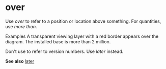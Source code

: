 # over

Use *over* to refer to a position or location above something. For quantities, use *more than*. 

Examples
A transparent viewing layer with a red border appears over the diagram.
The installed base is more than 2 million. 

Don't use to refer to version numbers. Use *later* instead.

**See also** [later](https://worldready.cloudapp.net/Styleguide/Read?id=1413&topicid=5476)
